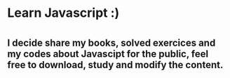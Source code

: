 <h1 text align: center> Learn Javascript :)<h1>
<h2> I decide share my books, solved exercices and my codes about Javascipt for the public, feel free to download, study and modify the content.<h2>
